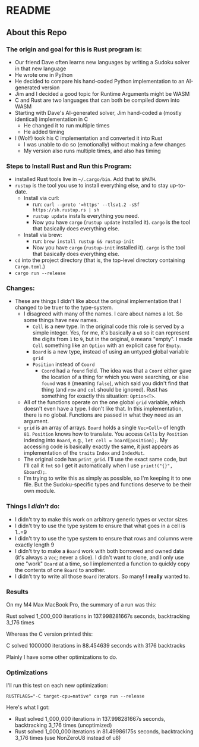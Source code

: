 # README

## About this Repo

### The origin and goal for this is Rust program is:

- Our friend Dave often learns new languages by writing a Sudoku solver in that new language
- He wrote one in Python
- He decided to compare his hand-coded Python implementation to an AI-generated version
- Jim and I decided a good topic for Runtime Arguments might be WASM
- C and Rust are two languages that can both be compiled down into WASM
- Starting with Dave's AI-generated solver, Jim hand-coded a (mostly identical) implementation in C
  - He changed it to run multiple times
  - He added timing
- I (Wolf) took his C implementation and converted it into Rust
  - I was unable to do so (emotionally) without making a few changes
  - My version also runs multiple times, and also has timing

### Steps to Install Rust and Run this Program:

- installed Rust tools live in `~/.cargo/bin`. Add that to `$PATH`.
- `rustup` is the tool you use to install everything else, and to stay up-to-date.
  - Install via curl:
    - run: `curl --proto '=https' --tlsv1.2 -sSf https://sh.rustup.rs | sh`
    - `rustup update` installs everything you need.
    - Now you have `cargo` (`rustup update` installed it). `cargo` is the tool that basically does everything else.
  - Install via brew:
    - run: `brew install rustup && rustup-init`
    - Now you have `cargo` (`rustup-init` installed it). `cargo` is the tool that basically does everything else.
- `cd` into the project directory (that is, the top-level directory containing `Cargo.toml`.)
- `cargo run --release`

### Changes:

- These are things I didn't like about the original implementation that I changed to be truer to the type-system.
  - I disagreed with many of the names. I care about names a lot. So some things have new names.
    - `Cell` is a new type. In the original code this role is served by a simple integer. Yes, for me, it's basically a
      `u8` so it can represent the digits from `1` to `9`, but in the original, `0` means "empty". I made `Cell`
      something like an `Option` with an explicit case for `Empty`.
    - `Board` is a new type, instead of using an untyped global variable `grid`
    - `Position` instead of `Coord`
      - `Coord` had a `found` field. The idea was that a `Coord` either gave the location of a thing for which you were
        searching, or else `found` was `0` (meaning `false`), which said you didn't find that thing (and `row` and `col`
        should be ignored). Rust has something for exactly this situation: `Option<T>`.
  - All of the functions operate on the one global `grid` variable, which doesn't even have a type. I don't like that.
    In this implementation, there is no global. Functions are passed in what they need as an argument.
  - `grid` is an array of arrays.  `Board` holds a single `Vec<Cell>` of length `81`.  `Position` knows how to translate.
    You access `Cell`s by `Position` indexing into `Board`, e.g., `let cell = board[position];`.  My accessing code
    is basically exactly the same, it just appears as implementation of the `trait`s `Index` and `IndexMut`.
  - The original code has `print_grid`. I'll use the exact same code, but I'll call it `fmt` so I get it automatically
    when I use `print!("{}", &board);`.
  - I'm trying to write this as simply as possible, so I'm keeping it to one file. But the Sudoku-specific types and
    functions deserve to be their own module.

### Things I _didn't_ do:

- I didn't try to make this work on arbitrary generic types or vector sizes
- I didn't try to use the type system to ensure that what goes in a cell is 1..=9
- I didn't try to use the type system to ensure that rows and columns were exactly length 9
- I didn't try to make a `Board` work with both borrowed and owned data (it's always a `Vec`; never a slice).
  I didn't want to clone, and I only use one "work" `Board` at a time, so I implemented a function to quickly copy
  the contents of one `Board` to another.
- I didn't try to write all those `Board` iterators.  So many!  I **really** wanted to.

### Results

On my M4 Max MacBook Pro, the summary of a run was this:

  Rust solved 1_000_000 iterations in 137.998281667s seconds, backtracking 3_176 times

Whereas the C version printed this:

  C solved 1000000 iterations in 88.454639 seconds with 3176 backtracks

Plainly I have some other optimizations to do.

### Optimizations

I'll run this test on each new optimization:

  `RUSTFLAGS="-C target-cpu=native" cargo run --release`

Here's what I got:

- Rust solved 1_000_000 iterations in 137.998281667s seconds, backtracking 3_176 times (unoptimized)
- Rust solved 1_000_000 iterations in 81.49986175s seconds, backtracking 3_176 times (use NonZeroU8 instead of u8)
